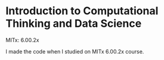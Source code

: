 # Introduction to Computational Thinking and Data Science
MITx: 6.00.2x

I made the code when I studied on MITx 6.00.2x course.
